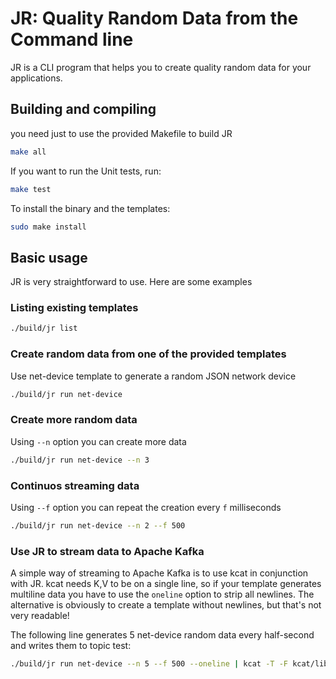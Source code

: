 # JR: Quality Random Data from the Command line

JR is a CLI program that helps you to create quality random data for your applications.

## Building and compiling

you need just to use the provided Makefile to build JR

```bash
make all
```

If you want to run the Unit tests, run:

```bash
make test
```

To install the binary and the templates:
```bash
sudo make install
```

## Basic usage

JR is very straightforward to use. Here are some examples

### Listing existing templates
```bash
./build/jr list
```

### Create random data from one of the provided templates

Use net-device template to generate a random JSON network device

```bash
./build/jr run net-device
```
### Create more random data 

Using ``` --n ``` option you can create more data

```bash
./build/jr run net-device --n 3
```
### Continuos streaming data

Using ``` --f ``` option you can repeat the creation every ```f``` milliseconds

```bash
./build/jr run net-device --n 2 --f 500 
```
### Use JR to stream data to Apache Kafka

A simple way of streaming to Apache Kafka is to use kcat in conjunction with JR.
kcat needs K,V to be on a single line, so if your template generates multiline data you have to use the ```oneline``` 
option to strip all newlines. The alternative is obviously to create a template without newlines, but that's not very readable!

The following line generates 5 net-device random data every half-second and writes them to topic test:

```bash
./build/jr run net-device --n 5 --f 500 --oneline | kcat -T -F kcat/librdkafka.config -K , -P -t test
```
